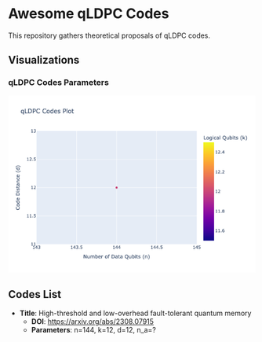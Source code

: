 # Awesome qLDPC Codes

This repository gathers theoretical proposals of qLDPC codes.

## Visualizations

### qLDPC Codes Parameters
![qLDPC Codes Plot](out/png/qldpc_codes_plot.png)

## Codes List

- **Title**: High-threshold and low-overhead fault-tolerant quantum memory 
  - **DOI**: https://arxiv.org/abs/2308.07915
  - **Parameters**: n=144, k=12, d=12, n_a=?

